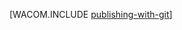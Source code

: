 <properties title="Git を使用した発行 (PHP) - Azure" pageTitle="Git を使用した発行 (PHP) - Azure" keywords="publishing Git Azure, publish website Azure" description="Git を使用して Azure の Web サイトに発行した後、GitHub および CodePlex からの継続的な展開を有効にする方法について説明します。" services="Web Sites" documentationCenter="PHP" authors="" />

[WACOM.INCLUDE [publishing-with-git](../includes/publishing-with-git.md)]

